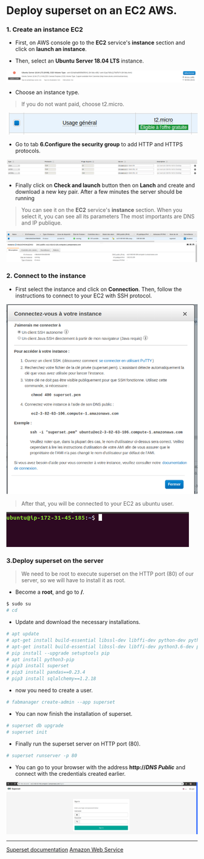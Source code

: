 # Deploy superset on an EC2 AWS.

### 1. Create an instance EC2

+ First, on AWS console go to the **EC2** service's **instance** section and click on **launch an instance**.

+ Then, select an **Ubuntu Server 18.04 LTS** instance.

![Ubuntu Server 18.04 LTS](https://github.com/DubMan21/superset-on-aws/blob/master/img/ubuntu-server.png "Ubuntu Server 18.04 LTS")  

+ Choose an instance type.
> If you do not want paid, choose t2.micro.

![t2.micro](https://github.com/DubMan21/superset-on-aws/blob/master/img/instance-type.png "t2.micro")

+ Go to tab **6.Configure the security group** to add HTTP and HTTPS protocols.

![instance protocols](https://github.com/DubMan21/superset-on-aws/blob/master/img/ports.png "instance protocols")  

+ Finally click on **Check and launch** button then on **Lanch** and create and download a new key pair.
After a few minutes the server should be running

> You can see it on the **EC2** service's **instance** section.
> When you select it, you can see all its parameters
> The most importants are DNS and IP publique.

![Runnig server](https://github.com/DubMan21/superset-on-aws/blob/master/img/running-server.png "Runnig server")

### 2. Connect to the instance

+ First select the instance and click on **Connection**. Then, follow the instructions to connect to your EC2 with SSH protocol.

![Connection instructions](https://github.com/DubMan21/superset-on-aws/blob/master/img/connection.png "Connection instructions")

> After that, you will be connected to your EC2 as ubuntu user.

![SSH connection](https://github.com/DubMan21/superset-on-aws/blob/master/img/terminal.png "SSH connection")

### 3.Deploy superset on the server

> We need to be root to execute superset on the HTTP port (80) of our server, so we will have to install it as root. 

+ Become a **root**, and go to **/**.

```bash
$ sudo su
# cd
```

+ Update and download the necessary installations.

```bash
# apt update
# apt-get install build-essential libssl-dev libffi-dev python-dev python-pip libsasl2-dev libldap2-dev
# apt-get install build-essential libssl-dev libffi-dev python3.6-dev python-pip libsasl2-dev libldap2-dev
# pip install --upgrade setuptools pip
# apt install python3-pip
# pip3 install superset
# pip3 install pandas==0.23.4
# pip3 install sqlalchemy==1.2.18
```

+ now you need to create a user.

```bash
# fabmanager create-admin --app superset
```

+ You can now finish the installation of superset.

```bash
# superset db upgrade
# superset init
```

+ Finally run the superset server on HTTP port (80).

```bash
# superset runserver -p 80
```

+ You can go to your browser with the address **http://*DNS Public*** and connect with the credentials created earlier.

![Superset](https://github.com/DubMan21/superset-on-aws/blob/master/img/superset.png "Superset")

---

[Superset documentation](https://superset.incubator.apache.org/installation.html)
[Amazon Web Service](https://aws.amazon.com/)
